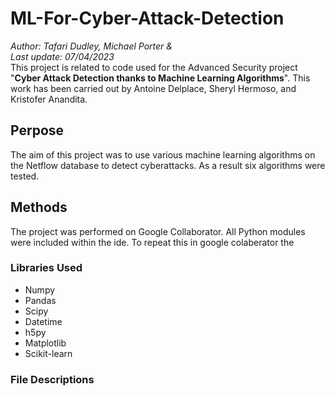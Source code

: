# ML-For-Cyber-Attack-Detection
_Author: Tafari Dudley, Michael Porter &_  
_Last update: 07/04/2023_  
This project is related to code used for the Advanced Security project "__Cyber Attack Detection thanks to Machine Learning Algorithms__". This work has been carried out by Antoine Delplace, Sheryl Hermoso, and Kristofer Anandita.
## Perpose
The aim of this project was to use various machine learning algorithms on the Netflow database to detect cyberattacks. As a result six algorithms were tested. 
## Methods
The project was performed on Google Collaborator. All Python modules were included within the ide. To repeat this in google colaberator the 
### Libraries Used
- Numpy
- Pandas
- Scipy
- Datetime
- h5py
- Matplotlib
- Scikit-learn
### File Descriptions

